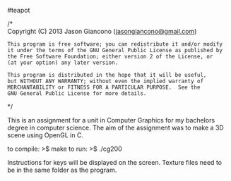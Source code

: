 #teapot

/*  
    Copyright (C) 2013 Jason Giancono (jasongiancono@gmail.com)

    This program is free software; you can redistribute it and/or modify
    it under the terms of the GNU General Public License as published by
    the Free Software Foundation; either version 2 of the License, or
    (at your option) any later version.

    This program is distributed in the hope that it will be useful,
    but WITHOUT ANY WARRANTY; without even the implied warranty of
    MERCHANTABILITY or FITNESS FOR A PARTICULAR PURPOSE.  See the
    GNU General Public License for more details.
*/
    
This is an assignment for a unit in Computer Graphics for my bachelors degree in computer science. The aim of the assignment was to make a 3D scene using OpenGL in C.

to compile: >$ make
to run: >$ ./cg200

Instructions for keys will be displayed on the screen. Texture files need to be in the same folder as the program.